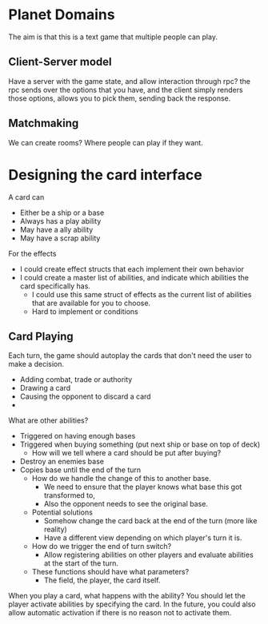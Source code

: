 # Planet Domains
The aim is that this is a text game that multiple people can play.

## Client-Server model
Have a server with the game state, and allow interaction through rpc?
the rpc sends over the options that you have, and the client simply renders those options, allows you to pick them, sending back the response.

## Matchmaking
We can create rooms? Where people can play if they want.


# Designing the card interface

A card can 
* Either be a ship or a base
* Always has a play ability
* May have a ally ability
* May have a scrap ability


For the effects
  * I could create effect structs that each implement their own behavior
  * I could create a master list of abilities, and indicate which abilities the card specifically has.
    * I could use this same struct of effects as the current list of abilities that are available for you to choose.
    * Hard to implement or conditions



## Card Playing
Each turn, the game should autoplay the cards that don't need the user to make a decision.
 * Adding combat, trade or authority
 * Drawing a card
 * Causing the opponent to discard a card
 * 

What are other abilities?
 * Triggered on having enough bases
 * Triggered when buying something (put next ship or base on top of deck)
   * How will we tell where a card should be put after buying?
 * Destroy an enemies base
 * Copies base until the end of the turn
   * How do we handle the change of this to another base.
     * We need to ensure that the player knows what base this got transformed to,
     * Also the opponent needs to see the original base.
   * Potential solutions
     * Somehow change the card back at the end of the turn (more like reality)
     * Have a different view depending on which player's turn it is.
   * How do we trigger the end of turn switch?
     * Allow registering abilities on other players and evaluate abilities at the start of the turn.
   * These functions should have what parameters?
     * The field, the player, the card itself.
  
When you play a card, what happens with the ability?
  You should let the player activate abilities by specifying the card. In the future, you could also allow automatic activation if there is no reason not to activate them.